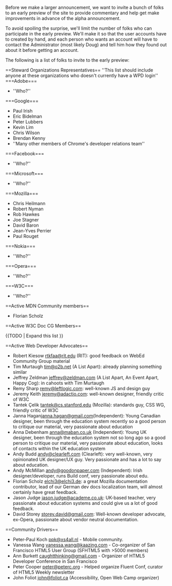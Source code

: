 Before we make a larger announcement, we want to invite a bunch of folks to an early preview of the site to provide commentary and help get make improvements in advance of the alpha announcement.

To avoid spoiling the surprise, we'll limit the number of folks who can participate in the early preview. We'll make it so that the user accounts have to created by hand, and each person who wants an account will have to contact the Administrator (most likely Doug) and tell him how they found out about it before getting an account.

The following is a list of folks to invite to the early preview:

==Steward Organizations Representatives==
''This list should include anyone at these organizations who doesn't currently have a WPD login''
===Adobe===
* ''Who?''

===Google===
* Paul Irish
* Eric Bidelman
* Peter Lubbers
* Kevin Lim
* Chris Wilson
* Brendan Kenny
* ''Many other members of Chrome's developer relations team''

===Facebook===
* ''Who?''

===Microsoft===
* ''Who?''

===Mozilla===
* Chris Heilmann
* Robert Nyman
* Rob Hawkes
* Joe Stagner
* David Baron
* Jean-Yves Perrier
* Paul Rouget

===Nokia===
* ''Who?''

===Opera===
* ''Who?''

===W3C===
* ''Who?''

==Active MDN Community members==
* Florian Scholz

==Active W3C Doc CG Members==

{{TODO | Expand this list }}

==Active Web Developer Advocates==
* Robert Kiesow <rtkfaa@rit.edu> (RIT): good feedback on WebEd Community Group material
* Tim Murtaugh <tim@o2b.net> (A List Apart): already planning something similar
* Jeffrey Zeldman <jeffrey@zeldman.com> (A List Apart, An Event Apart, Happy Cog): in cahoots with Tim Murtaugh
* Remy Sharp <remy@leftlogic.com>: well-known JS and design guy
* Jeremy Keith <jeremy@adactio.com>: well-known designer, friendly critic of W3C
* Tantek Çelik <tantek@cs.stanford.edu> (Mozilla): standards guy, CSS WG, friendly critic of W3C
* Janna Hagan<janna.hagan@gmail.com>(Independent): Young Canadian designer, been through the education system recently so a good person to critique our material, very passionate about education
* Anna Debenham <anna@maban.co.uk> (Independent): Young UK designer, been through the education system not so long ago so a good person to critique our material, very passionate about education, looks of contacts within the UK education system
* Andy Budd <andy@clearleft.com> (Clearleft): very well-known, very opinionated UK designer/UX guy. Very passionate and has a lot to say about education.
* Andy McMillan <andy@goodonpaper.com> (Independent): Irish designer/developer, runs Build conf, very passionate about edu.
* Florian Scholz <elchi3@elchi3.de>: a great Mozilla documentation contributor, lead of our German dev docs localization team, will almost certainly have great feedback.
* Jason Judge <jason.judge@academe.co.uk>: UK-based teacher, very passionate about education systems and could give us a lot of good feedback.
* David Storey <storey.david@gmail.com>: Well-known developer advocate, ex-Opera, passionate about vendor neutral documentation.

==Community Drivers==
* Peter-Paul Koch <ppk@xs4all.nl> - Mobile community.
* Vanessa Wang <vanessa.wang@kaazing.com> - Co-organizer of San Francisco HTML5 User Group (SFHTML5 with >5000 members)
* Ann Burkett <caughtthinking@gmail.com> - Organizer of HTML5 Developer Conference in San Francisco 
* Peter Cooper <peter@peterc.org> - Helped organize Fluent Conf, curator of HTML5 Weekly newsletter
* John Foliot <john@foliot.ca> (Accessibility, Open Web Camp organizer)